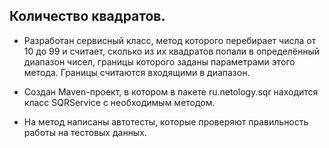 ## Количество квадратов.

- Разработан сервисный класс, метод которого перебирает числа от 10 до 99 и считает, сколько из их квадратов попали в определённый диапазон чисел, границы которого заданы параметрами этого метода. Границы считаются входящими в диапазон.
  
- Создан Maven-проект, в котором в пакете ru.netology.sqr находится класс SQRService с необходимым методом.
  
- На метод написаны автотесты, которые проверяют правильность работы на тестовых данных.